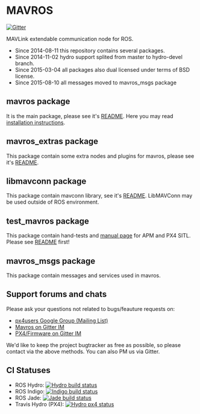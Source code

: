MAVROS
======

[![Gitter](https://badges.gitter.im/Join%20Chat.svg)](https://gitter.im/mavlink/mavros?utm_source=badge&utm_medium=badge&utm_campaign=pr-badge&utm_content=badge)

MAVLink extendable communication node for ROS.

- Since 2014-08-11 this repository contains several packages.
- Since 2014-11-02 hydro support splited from master to hydro-devel branch.
- Since 2015-03-04 all packages also dual licensed under terms of BSD license.
- Since 2015-08-10 all messages moved to mavros\_msgs package


mavros package
--------------

It is the main package, please see it's [README][mrrm].
Here you may read [installation instructions](https://github.com/cmu-rasl/mavros/wiki).


mavros\_extras package
----------------------

This package contain some extra nodes and plugins for mavros, please see it's [README][exrm].


libmavconn package
------------------

This package contain mavconn library, see it's [README][libmc].
LibMAVConn may be used outside of ROS environment.


test\_mavros package
--------------------

This package contain hand-tests and [manual page][test] for APM and PX4 SITL.
Please see [README][test] first!


mavros\_msgs package
--------------------

This package contain messages and services used in mavros.


Support forums and chats
------------------------

Please ask your questions not related to bugs/feauture requests on:

- [px4users Google Group (Mailing List) ](https://groups.google.com/forum/#!forum/px4users)
- [Mavros on Gitter IM](https://gitter.im/mavlink/mavros)
- [PX4/Firmware on Gitter IM](https://gitter.im/PX4/Firmware)

We'd like to keep the project bugtracker as free as possible, so please contact via the above methods. You can also PM us via Gitter.


CI Statuses
-----------

  - ROS Hydro: [![Hydro build status](http://jenkins.ros.org/buildStatus/icon?job=devel-hydro-mavros)](http://jenkins.ros.org/job/devel-hydro-mavros/)
  - ROS Indigo: [![Indigo build status](http://jenkins.ros.org/buildStatus/icon?job=devel-indigo-mavros)](http://jenkins.ros.org/job/devel-indigo-mavros/)
  - ROS Jade: [![Jade build status](http://jenkins.ros.org/buildStatus/icon?job=devel-jade-mavros)](http://jenkins.ros.org/job/devel-jade-mavros/)
  - Travis Hydro (PX4): [![Hydro px4 status](https://travis-ci.org/mavlink/mavros.svg?branch=master)](https://travis-ci.org/mavlink/mavros)


[mrrm]: https://github.com/mavlink/mavros/blob/master/mavros/README.md
[exrm]: https://github.com/mavlink/mavros/blob/master/mavros_extras/README.md
[libmc]: https://github.com/mavlink/mavros/blob/master/libmavconn/README.md
[test]: https://github.com/mavlink/mavros/blob/master/test_mavros/README.md
[inst]: https://github.com/mavlink/mavros/blob/master/mavros/README.md#installation
